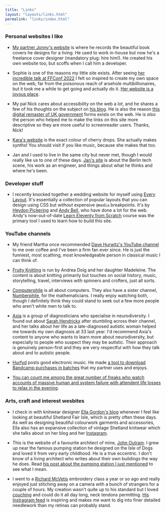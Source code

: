 ```yaml
---
title: "Links"
layout: "layouts/links.html"
permalink: "links/index.html"
---
```


### Personal websites I like

-   [My partner Jonny's website](https://jpelham.co.uk/) is where he records the beautiful book covers he designs for a living. He used to work in-house but now he's a freelance cover designer (mandatory plug: hire him!). He created his own website too, but scoffs when I call him a developer.

-   Sophie is one of the reasons my little site exists. After seeing [her incredible talk at FFConf 2022](https://www.youtube.com/watch?v=vGYm9VdfJ8s) I felt so inspired to create my own space on the web, far from the poisonous reach of arsehole multibillionaires, but it took me a while to get going and actually do it. [Her website is a joyous place](https://localghost.dev/).

-   My pal Nick cares about accessibility on the web a _lot_, and he shares a few of his thoughts on the subject on [his blog](https://nickcolley.co.uk/). He is also the reason [this digital remaster of UK government](https://design-of-forms.online/) forms exists on the web. He is _also_ the person who helped me to make the links on this site more descriptive so they are more useful to screenreader users. Thanks, Nick!

-   [Kara's website](https://ghost.computer/) is the exact colour of cherry drops. She actually makes synths! You should visit if you like music, because she makes that too.

-   Jan and I used to live in the same city but never met, though I would really like us to one of these days. [Jan's site](https://writing.jan.io/) is about the Berlin tech scene, his work as an engineer, and things about what he thinks and where he's been.

### Developer stuff

-   I recently knocked together a wedding website for myself using [Every Layout](https://every-layout.dev/). It's essentially a collection of popular layouts that you can design using CSS but _without_ expensive `@media` breakpoints. It's by [Heydon Pickering](https://heydonworks.com/) and [Andy Bell](https://andy-bell.co.uk/), who have done a lot for the web. Andy's now-out-of-date [Learn Eleventy from Scratch](https://learneleventyfromscratch.com/) course was the primary tool I used to learn how to build this site.

### YouTube channels

-   My friend Martha once recommended [Dave Hurwitz's YouTube channel](https://www.youtube.com/@DavesClassicalGuide) to me over coffee and I've been a firm fan ever since. He is just the funniest, most scathing, most knowledgeable person in classical music I can think of.

-   [Fruity Knitting](https://www.youtube.com/@FruityKnitting) is run by Andrea Doig and her daughter Madeleine. The content is about knitting primarily but touches on social history, music, storytelling, travel, interviews with spinners and crofters, just all sorts.

-   [Computerphile](https://www.youtube.com/@Computerphile) is all about computers. They also have a sister channel, [Numberphile](https://www.youtube.com/@numberphile), for the mathematicians. I really enjoy watching both, though I definitely think they could stand to seek out a few more people who aren't white men to talk to.

-   [Axia](https://www.youtube.com/@axiaasd2184/featured) is a group of diagnosticians who specialise in neurodiversity. I found out about [Sarah Hendrickx](https://www.youtube.com/watch?v=yKzWbDPisNk&t=3633s) after stumbling across their channel, and her talks about her life as a late-diagnosed autistic woman helped me towards my own diagnosis at 33 last year. I'd recommend Axia's content to anyone who wants to learn more about neurodiversity, but especially to people who suspect they may be autistic. Their approach is genuinely person-first and they are very respectful with how they talk about and to autistic people.

-   [Hurfyd](https://www.youtube.com/@hurfyd) posts good electronic music. He made [a tool to download Bandcamp purchases in batches](https://github.com/hyphmongo/batchcamp) that my partner uses and enjoys.

-   [You can count me among the great number of freaks who watch accounts of massive human and system failure with attendent life losses to relax in the evening](https://www.youtube.com/@MentourPilot).

### Arts, craft and interest wesbites

-   I check in with knitwear designer [Ella Gordon's blog](https://ellagordondesigns.co.uk/) whenever I feel like looking at beautiful Shetland Fair Isle, which is pretty often these days. As well as designing beautiful colourwork garments and accessories, Ella also has an expansive collection of vintage Shetland knitwear which she talks about on her blog and her [Instagram](https://www.instagram.com/ellagordondesigns/).

-   This is the website of a favourite architect of mine, [John Outram](http://www.johnoutram.com/). I grew up near the famous pumping station he designed on the Isle of Dogs and loved it from very early childhood. He is a true eccentric. I don't know of a living architect who writes about their own buildings the way he does. Read [his post about the pumping station I just mentioned](http://www.johnoutram.com/projectsmenu.html) to see what I mean.

-   I went to a [Richard McVetis](https://www.richardmcvetis.co.uk/) embroidery class a year or so ago and really enjoyed just stitching away on a camera with a bunch of strangers for a couple of hours. My creation wasn't quite up to his standard but I loved [couching](https://createwhimsy.com/projects/couching-stitch-for-lovely-lines/) and could do it all day long, neck tendons permitting. [His Instragram feed](https://www.instagram.com/richardmcvetis/) is inspiring and makes me want to dig into finer detailed needlework than my retinas can probably stand.

